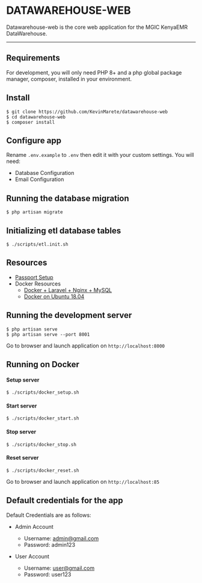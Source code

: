 # DATAWAREHOUSE-WEB

Datawarehouse-web is the core web application for the MGIC KenyaEMR DataWarehouse.

---

## Requirements

For development, you will only need PHP 8+ and a php global package manager, composer, installed in your environment.

## Install

    $ git clone https://github.com/KevinMarete/datawarehouse-web
    $ cd datawarehouse-web
    $ composer install

## Configure app

Rename `.env.example` to `.env` then edit it with your custom settings. You will need:

-   Database Configuration
-   Email Configuration

## Running the database migration

    $ php artisan migrate

## Initializing etl database tables

    $ ./scripts/etl.init.sh

## Resources

-   [Passport Setup](https://stackoverflow.com/questions/39414956/laravel-passport-key-path-oauth-public-key-does-not-exist-or-is-not-readable)
-   Docker Resources
    -   [Docker + Laravel + Nginx + MySQL](https://www.digitalocean.com/community/tutorials/how-to-set-up-laravel-nginx-and-mysql-with-docker-compose)
    -   [Docker on Ubuntu 18.04](https://www.digitalocean.com/community/tutorials/how-to-containerize-a-laravel-application-for-development-with-docker-compose-on-ubuntu-18-04)

## Running the development server

    $ php artisan serve
    $ php artisan serve --port 8001

Go to browser and launch application on `http://localhost:8000`

## Running on Docker

#### Setup server

    $ ./scripts/docker_setup.sh

#### Start server

    $ ./scripts/docker_start.sh

#### Stop server

    $ ./scripts/docker_stop.sh

#### Reset server

    $ ./scripts/docker_reset.sh

Go to browser and launch application on `http://localhost:85`

## Default credentials for the app

Default Credentials are as follows:

-   Admin Account
    - Username: admin@gmail.com 
    - Password: admin123

-   User Account
    -   Username: user@gmail.com 
    -   Password: user123